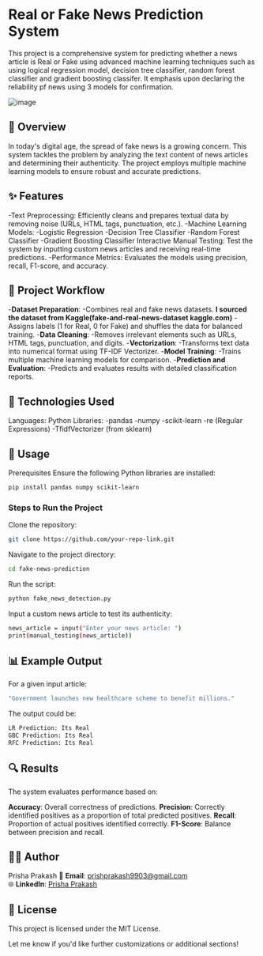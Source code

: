 # Real or Fake News Prediction System
This project is a comprehensive system for predicting whether a news article is Real or Fake using advanced machine learning techniques such as using logical regression model, decision tree classifier, random forest classifier and gradient boosting classifer. It emphasis upon declaring the reliability pf news using 3 models for confirmation.

![image](https://github.com/user-attachments/assets/8d90fd3f-8137-417a-bd9c-b6ae0ca60587)

## 📰 Overview
In today's digital age, the spread of fake news is a growing concern. This system tackles the problem by analyzing the text content of news articles and determining their authenticity. The project employs multiple machine learning models to ensure robust and accurate predictions.

## ✨ Features
-Text Preprocessing: Efficiently cleans and prepares textual data by removing noise (URLs, HTML tags, punctuation, etc.).
-Machine Learning Models:
-Logistic Regression
-Decision Tree Classifier
-Random Forest Classifier
-Gradient Boosting Classifier
Interactive Manual Testing: Test the system by inputting custom news articles and receiving real-time predictions.
-Performance Metrics: Evaluates the models using precision, recall, F1-score, and accuracy.
## 📂 Project Workflow
-**Dataset Preparation**:
-Combines real and fake news datasets.
**I sourced the dataset from Kaggle(fake-and-real-news-dataset
kaggle.com)**
-Assigns labels (1 for Real, 0 for Fake) and shuffles the data for balanced training.
-**Data Cleaning**:
-Removes irrelevant elements such as URLs, HTML tags, punctuation, and digits.
-**Vectorization**:
-Transforms text data into numerical format using TF-IDF Vectorizer.
-**Model Training**:
-Trains multiple machine learning models for comparison.
-**Prediction and Evaluation**:
-Predicts and evaluates results with detailed classification reports.
## 🔧 Technologies Used
Languages: Python
Libraries:
-pandas
-numpy
-scikit-learn
-re (Regular Expressions)
-TfidfVectorizer (from sklearn)
## 🚀 Usage
Prerequisites
Ensure the following Python libraries are installed:
   ```bash
pip install pandas numpy scikit-learn
   ```
### Steps to Run the Project
Clone the repository:
   ```bash
git clone https://github.com/your-repo-link.git
   ```
Navigate to the project directory:
   ```bash
cd fake-news-prediction
   ```
Run the script:
   ```bash
python fake_news_detection.py
   ```
Input a custom news article to test its authenticity:
   ```bash
news_article = input("Enter your news article: ")
print(manual_testing(news_article))
   ```
## 📊 Example Output
For a given input article:
   ```bash
"Government launches new healthcare scheme to benefit millions."
   ```
The output could be:
   ```bash
LR Prediction: Its Real
GBC Prediction: Its Real
RFC Prediction: Its Real
   ```
## 🔍 Results
The system evaluates performance based on:

**Accuracy**: Overall correctness of predictions.
**Precision**: Correctly identified positives as a proportion of total predicted positives.
**Recall**: Proportion of actual positives identified correctly.
**F1-Score**: Balance between precision and recall.
## 👩‍💻 Author
Prisha Prakash
📧 **Email**: [prishprakash9903@gmail.com](mailto:prishprakash9903@gmail.com)  
🌐 **LinkedIn**: [Prisha Prakash](https://www.linkedin.com/in/prisha-prakash-950816297)  


## 📜 License
This project is licensed under the MIT License.

Let me know if you'd like further customizations or additional sections!
